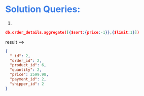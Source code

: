 <h1 style="color:#397ce7">Solution Queries:</h1>

1.

```json
db.order_details.aggregate([{$sort:{price:-1}},{$limit:1}])


```

result ==>

```json
{
  "_id": 2,
  "order_id": 2,
  "product_id": 6,
  "quantity": 2,
  "price": 2599.98,
  "payment_id": 2,
  "shipper_id": 2
}
```
